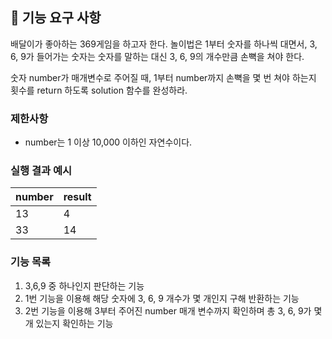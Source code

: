 ## 🚀 기능 요구 사항

배달이가 좋아하는 369게임을 하고자 한다. 놀이법은 1부터 숫자를 하나씩 대면서, 3, 6, 9가 들어가는 숫자는 숫자를 말하는 대신 3, 6, 9의 개수만큼 손뼉을 쳐야 한다.

숫자 number가 매개변수로 주어질 때, 1부터 number까지 손뼉을 몇 번 쳐야 하는지 횟수를 return 하도록 solution 함수를 완성하라.

### 제한사항

- number는 1 이상 10,000 이하인 자연수이다.

### 실행 결과 예시

| number | result |
| --- | --- |
| 13 | 4 |
| 33 | 14 |

### 기능 목록
1. 3,6,9 중 하나인지 판단하는 기능
2. 1번 기능을 이용해 해당 숫자에 3, 6, 9 개수가 몇 개인지 구해 반환하는 기능
3. 2번 기능을 이용해 3부터 주어진 number 매개 변수까지 확인하며 총 3, 6, 9가 몇 개 있는지 확인하는 기능